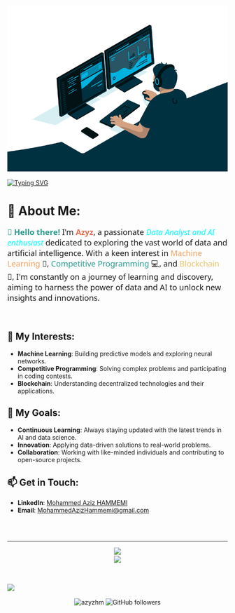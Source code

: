 <img src="assets/github.gif" alt="github"/>


[![Typing SVG](https://readme-typing-svg.demolab.com?font=Fira+Code&size=30&pause=1000&center=true&vCenter=true&random=false&width=1000&height=100&lines=Hi+%2C+I'm+Azyz;Data+Analyst+%26+AI+enthusiast)](https://git.io/typing-svg)

# 💫 About Me:

<p style="font-size:18px; font-family: 'Segoe UI', Tahoma, Geneva, Verdana, sans-serif; color: #0;">
    <strong style="color: #2A9D8F;">👋 Hello there!</strong> I'm <span style="color: #E76F51; font-weight:bold;">Azyz</span>, a passionate <span style="color: cyan; font-style:italic;">Data Analyst and AI enthusiast</span> dedicated to exploring the vast world of data and artificial intelligence. With a keen interest in <span style="color: #F4A261;">Machine Learning</span> 🤖, <span style="color: #2A9D8F;">Competitive Programming</span> 💻, and <span style="color: #E9C46A;">Blockchain</span> 🔗, I'm constantly on a journey of learning and discovery, aiming to harness the power of data and AI to unlock new insights and innovations.
</p>
<br>

## 🌟 My Interests:
- **Machine Learning**: Building predictive models and exploring neural networks.
- **Competitive Programming**: Solving complex problems and participating in coding contests.
- **Blockchain**: Understanding decentralized technologies and their applications.

## 🚀 My Goals:
- **Continuous Learning**: Always staying updated with the latest trends in AI and data science.
- **Innovation**: Applying data-driven solutions to real-world problems.
- **Collaboration**: Working with like-minded individuals and contributing to open-source projects.

## 📫 Get in Touch:
- **LinkedIn**: [Mohammed Aziz HAMMEMI](https://www.linkedin.com/in/mohammed-aziz-hammemi-696b78263/)
- **Email**: [MohammedAzizHammemi@gmail.com](mailto:MohammedAzizHammemi@gmail.com)

<br>

<br>

<hr>

<p align="center">
    <a href="https://github.com/anuraghazra/github-readme-stats">
        <img src="https://github-readme-stats.vercel.app/api?username=AzyzHm&theme=radical" />
    </a>
    <br/>
    <a href="https://git.io/streak-stats">
        <img src="https://streak-stats.demolab.com?user=AzyzHm&theme=radical"/>
    </a>
    <br/>
</p>
<br>

![](https://github-profile-trophy.vercel.app/?username=AzyzHm&theme=dracula&no-frame=true&no-bg=true&margin-w=15)

<p align="center">
    <img src="https://komarev.com/ghpvc/?username=azyzhm&label=Profile%20views&color=0e75b6&style=flat" alt="azyzhm" />
    <img src="https://img.shields.io/github/followers/azyzhm?label=Followers&style=social" alt="GitHub followers" />
</p>